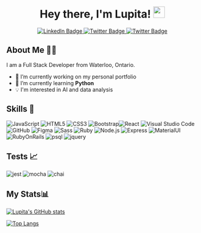 <div id="header" align="center">
<h1>
  Hey there, I'm Lupita!
  <img src="https://media.giphy.com/media/hvRJCLFzcasrR4ia7z/giphy.gif" width="30px"/>
</h1>
</div>

<div id="badges"  align="center">
  <a href="https://www.linkedin.com/in/lupita-reyes/">
    <img src="https://img.shields.io/badge/LinkedIn-blue?style=for-the-badge&logo=linkedin&logoColor=white" alt="LinkedIn Badge"/>
  </a>
  <a href="https://discord.com/channels/@lupitareyes#3099">
    <img src="	https://img.shields.io/badge/Discord-7289DA?style=for-the-badge&logo=discord&logoColor=white" alt="Twitter Badge"/>
  </a>
   <a href="mailto: lupita.g.reyes@outlook.com">
    <img src="https://img.shields.io/badge/Email-0078D4?style=for-the-badge&logo=microsoft-outlook&logoColor=white" alt="Twitter Badge"/>
  </a>
</div>

<h2>About Me 👩‍💻</h2>

I am a Full Stack Developer from Waterloo, Ontario.

- 🔭 I’m currently working on my personal portfolio
- 🌱 I’m currently learning **Python**
- 💡 I'm interested in AI and data analysis

## Skills 📂

![JavaScript](https://img.shields.io/badge/javascript-%23323330.svg?style=for-the-badge&logo=javascript&logoColor=%23F7DF1E) ![HTML5](https://img.shields.io/badge/html5-%23E34F26.svg?style=for-the-badge&logo=html5&logoColor=white) ![CSS3](https://img.shields.io/badge/css3-%231572B6.svg?style=for-the-badge&logo=css3&logoColor=white) ![Bootstrap](https://img.shields.io/badge/bootstrap-%23563D7C.svg?style=for-the-badge&logo=bootstrap&logoColor=white)![React](https://img.shields.io/badge/react-%2320232a.svg?style=for-the-badge&logo=react&logoColor=%2361DAFB) ![Visual Studio Code](https://img.shields.io/badge/Visual%20Studio%20Code-0078d7.svg?style=for-the-badge&logo=visual-studio-code&logoColor=white) ![GitHub](https://img.shields.io/badge/github-%23121011.svg?style=for-the-badge&logo=github&logoColor=white) ![Figma](https://img.shields.io/badge/figma-%23F24E1E.svg?style=for-the-badge&logo=figma&logoColor=white) ![Sass](https://img.shields.io/badge/Sass-CC6699?style=for-the-badge&logo=sass&logoColor=white) ![Ruby](https://img.shields.io/badge/Ruby-CC342D?style=for-the-badge&logo=ruby&logoColor=white) ![Node.js](https://img.shields.io/badge/Node.js-43853D?style=for-the-badge&logo=node.js&logoColor=white) ![Express](https://img.shields.io/badge/Express.js-404D59?style=for-the-badge) ![MaterialUI](https://img.shields.io/badge/Material--UI-0081CB?style=for-the-badge&logo=material-ui&logoColor=white)![RubyOnRails](https://img.shields.io/badge/Ruby_on_Rails-CC0000?style=for-the-badge&logo=ruby-on-rails&logoColor=white) ![psql](https://img.shields.io/badge/PostgreSQL-316192?style=for-the-badge&logo=postgresql&logoColor=white) ![jquery](https://img.shields.io/badge/jQuery-0769AD?style=for-the-badge&logo=jquery&logoColor=white)

## Tests 📈

![jest](https://img.shields.io/badge/Jest-323330?style=for-the-badge&logo=Jest&logoColor=white) ![mocha](https://img.shields.io/badge/mocha.js-323330?style=for-the-badge&logo=mocha&logoColor=Brown) ![chai](https://img.shields.io/badge/chai.js-323330?style=for-the-badge&logo=chai&logoColor=red)

<h2>My Stats📊</h2>
<div>

[![Lupita's GitHub stats](https://github-readme-stats.vercel.app/api?username=lupitareyess&show_icons=true&theme=transparent&hide=stars,issues&hide_title=true)](https://github.com/anuraghazra/github-readme-stats)

[![Top Langs](https://github-readme-stats.vercel.app/api/top-langs/?username=lupitareyess&layout=compact&theme=transparent)](https://github.com/anuraghazra/github-readme-stats)

</div >

<!-- ![Lupita's GitHub stats](https://github-profile-summary-cards.vercel.app/api/cards/profile-details?username=lupitareyess&theme=transparent) -->
